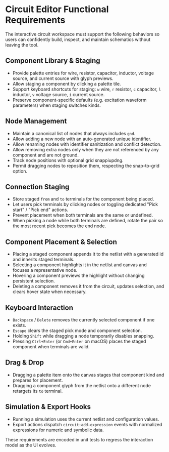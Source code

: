 # Circuit Editor Functional Requirements

The interactive circuit workspace must support the following behaviors so users can confidently build, inspect, and maintain schematics without leaving the tool.

## Component Library & Staging
- Provide palette entries for wire, resistor, capacitor, inductor, voltage source, and current source with glyph previews.
- Allow staging a component by clicking a palette tile.
- Support keyboard shortcuts for staging: `w` wire, `r` resistor, `c` capacitor, `l` inductor, `v` voltage source, `i` current source.
- Preserve component-specific defaults (e.g. excitation waveform parameters) when staging switches kinds.

## Node Management
- Maintain a canonical list of nodes that always includes `gnd`.
- Allow adding a new node with an auto-generated unique identifier.
- Allow renaming nodes with identifier sanitization and conflict detection.
- Allow removing extra nodes only when they are not referenced by any component and are not ground.
- Track node positions with optional grid snappiupdng.
- Permit dragging nodes to reposition them, respecting the snap-to-grid option.

## Connection Staging
- Store staged `from` and `to` terminals for the component being placed.
- Let users pick terminals by clicking nodes or toggling dedicated "Pick start" / "Pick end" actions.
- Prevent placement when both terminals are the same or undefined.
- When picking a node while both terminals are defined, rotate the pair so the most recent pick becomes the end node.

## Component Placement & Selection
- Placing a staged component appends it to the netlist with a generated id and inherits staged terminals.
- Selecting a component highlights it in the netlist and canvas and focuses a representative node.
- Hovering a component previews the highlight without changing persistent selection.
- Deleting a component removes it from the circuit, updates selection, and clears hover state when necessary.

## Keyboard Interaction
- `Backspace` / `Delete` removes the currently selected component if one exists.
- `Escape` clears the staged pick mode and component selection.
- Holding `Shift` while dragging a node temporarily disables snapping.
- Pressing `Ctrl+Enter` (or `Cmd+Enter` on macOS) places the staged component when terminals are valid.

## Drag & Drop
- Dragging a palette item onto the canvas stages that component kind and prepares for placement.
- Dragging a component glyph from the netlist onto a different node retargets its `to` terminal.

## Simulation & Export Hooks
- Running a simulation uses the current netlist and configuration values.
- Export actions dispatch `circuit:add-expression` events with normalized expressions for numeric and symbolic data.

These requirements are encoded in unit tests to regress the interaction model as the UI evolves.
